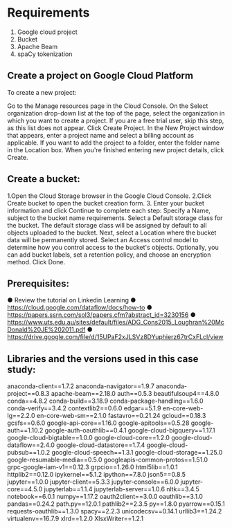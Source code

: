 # Requirements #

1. Google cloud project
2. Bucket
3. Apache Beam
4. spaCy tokenization

## Create a project on Google Cloud Platform ##
To create a new project:

Go to the Manage resources page in the Cloud Console.
On the Select organization drop-down list at the top of the page, select the organization in which you want to create a project. If you are a free trial user, skip this step, as this list does not appear.
Click Create Project.
In the New Project window that appears, enter a project name and select a billing account as applicable.
If you want to add the project to a folder, enter the folder name in the Location box.
When you're finished entering new project details, click Create.

## Create a bucket: ##

1.Open the Cloud Storage browser in the Google Cloud Console. 
2.Click Create bucket to open the bucket creation form.
3. Enter your bucket information and click Continue to complete each step:
Specify a Name, subject to the bucket name requirements.
Select a Default storage class for the bucket. The default storage class will be assigned by default to all objects uploaded to the bucket. Next, select a Location where the bucket data will be permanently stored.
Select an Access control model to determine how you control access to the bucket's objects.
Optionally, you can add bucket labels, set a retention policy, and choose an encryption method. Click Done.

## Prerequisites: ##

● Review the tutorial on Linkedin Learning 
● https://cloud.google.com/dataflow/docs/how-to
● https://papers.ssrn.com/sol3/papers.cfm?abstract_id=3230156 
● https://www.uts.edu.au/sites/default/files/ADG_Cons2015_Loughran%20McDonald%20JE%202011.pdf 
● https://drive.google.com/file/d/15UPaF2xJLSVz8DYuphierz67trCxFLcl/view  

## Libraries and the versions used in this case study: ##
anaconda-client==1.7.2
anaconda-navigator==1.9.7
anaconda-project==0.8.3
apache-beam==2.18.0
auth==0.5.3
beautifulsoup4==4.8.0
conda==4.8.2
conda-build==3.18.9
conda-package-handling==1.6.0
conda-verify==3.4.2
contextlib2==0.6.0
edgar==5.1.9
en-core-web-lg==2.2.0
en-core-web-sm==2.1.0
fastavro==0.21.24
gcloud==0.18.3
gcsfs==0.6.0
google-api-core==1.16.0
google-apitools==0.5.28
google-auth==1.10.2
google-auth-oauthlib==0.4.1
google-cloud-bigquery==1.17.1
google-cloud-bigtable==1.0.0
google-cloud-core==1.2.0
google-cloud-dataflow==2.4.0
google-cloud-datastore==1.7.4
google-cloud-pubsub==1.0.2
google-cloud-speech==1.3.1
google-cloud-storage==1.25.0
google-resumable-media==0.5.0
googleapis-common-protos==1.51.0
grpc-google-iam-v1==0.12.3
grpcio==1.26.0
html5lib==1.0.1
httplib2==0.12.0
ipykernel==5.1.2
ipython==7.8.0
json5==0.8.5
jupyter==1.0.0
jupyter-client==5.3.3
jupyter-console==6.0.0
jupyter-core==4.5.0
jupyterlab==1.1.4
jupyterlab-server==1.0.6
nltk==3.4.5
notebook==6.0.1
numpy==1.17.2
oauth2client==3.0.0
oauthlib==3.1.0
pandas==0.24.2
path.py==12.0.1
pathlib2==2.3.5
py==1.8.0
pyarrow==0.15.1
requests-oauthlib==1.3.0
spacy==2.2.3
unicodecsv==0.14.1
urllib3==1.24.2
virtualenv==16.7.9
xlrd==1.2.0
XlsxWriter==1.2.1
